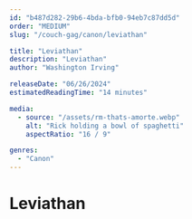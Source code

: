 ```yaml
---
id: "b487d282-29b6-4bda-bfb0-94eb7c87dd5d"
order: "MEDIUM"
slug: "/couch-gag/canon/leviathan"

title: "Leviathan"
description: "Leviathan"
author: "Washington Irving"

releaseDate: "06/26/2024"
estimatedReadingTime: "14 minutes"

media:
  - source: "/assets/rm-thats-amorte.webp"
    alt: "Rick holding a bowl of spaghetti"
    aspectRatio: "16 / 9"

genres:
  - "Canon"
---
```


# Leviathan
